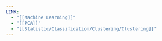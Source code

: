 ```yaml
---
LINK:
  - "[[Machine Learning]]"
  - "[[PCA]]"
  - "[[Statistic/Classification/Clustering/Clustering]]"
---
```

